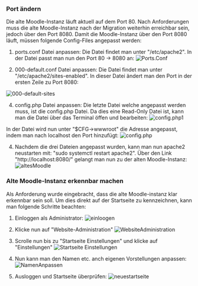 ### Port ändern
Die alte Moodle-Instanz läuft aktuell auf dem Port 80. Nach Anforderungen muss die alte Moodle-Instanz nach der Migration weiterhin erreichbar sein, jedoch über den Port 8080. 
Damit die Moodle-Instanz über den Port 8080 läuft, müssen folgende Config-Files angepasst werden:

1. ports.conf Datei anpassen:
Die Datei findet man unter "/etc/apache2". In der Datei passt man nun den Port 80 -> 8080 an:
![Ports.Conf](https://github.com/markokokoko/Modul_169-Projekt/blob/main/Bilder/ports.conf.png)

2. 000-default.conf Datei anpassen:
Die Datei findet man unter "/etc/apache2/sites-enabled". In dieser Datei ändert man den Port in der ersten Zeile zu Port 8080:


![000-default-sites](https://github.com/markokokoko/Modul_169-Projekt/blob/main/Bilder/000-default.conf.png)

4. config.php Datei anpassen:
Die letzte Datei welche angepasst werden muss, ist die config.php Datei. Da dies eine Read-Only Datei ist, kann man die Datei über das Terminal öffen und bearbeiten:
![config.php1](https://github.com/markokokoko/Modul_169-Projekt/blob/main/Bilder/config.php.png)

In der Datei wird nun unter "$CFG->wwwroot" die Adresse angepasst, indem man nach localhost den Port hinzufügt:
![config.php](https://github.com/markokokoko/Modul_169-Projekt/blob/main/Bilder/config.phpAendern.png)

4. Nachdem die drei Dateien angepasst wurden, kann man nun apache2 neustarten mit: "sudo systemctl restart apache2". 
Über den Link "http://localhost:8080/" gelangt man nun zu der alten Moodle-Instanz:
![altesMoodle](https://github.com/markokokoko/Modul_169-Projekt/blob/main/Bilder/altes_moodle.png)

### Alte Moodle-Instanz erkennbar machen
Als Anforderung wurde eingebracht, dass die alte Moodle-instanz klar erkennbar sein soll.
Um dies direkt auf der Startseite zu kennzeichnen, kann man folgende Schritte beachten:

1. Einloggen als Administrator:
![einloogen](https://github.com/markokokoko/Modul_169-Projekt/blob/main/Bilder/Loginaltesmoodle.png)

2. Klicke nun auf "Website-Administration"
![WebsiteAdministration](https://github.com/markokokoko/Modul_169-Projekt/blob/main/Bilder/Website_Administration.png)

3. Scrolle nun bis zu "Startseite Einstellungen" und klicke auf "Einstellungen"
![Startseite Einstellungen](https://github.com/markokokoko/Modul_169-Projekt/blob/main/Bilder/Startseite_Einstellung.png)

4. Nun kann man den Namen etc. anch eigenen Vorstellungen anpassen:
![NamenAnpassen](https://github.com/markokokoko/Modul_169-Projekt/blob/main/Bilder/namenaendern.png)

5. Ausloggen und Startseite überprüfen:
![neuestartseite](https://github.com/markokokoko/Modul_169-Projekt/blob/main/Bilder/neuestartseite.png)
